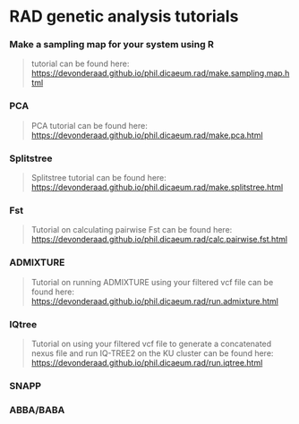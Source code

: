 # RAD genetic analysis tutorials

### Make a sampling map for your system using R
> tutorial can be found here: https://devonderaad.github.io/phil.dicaeum.rad/make.sampling.map.html

### PCA
> PCA tutorial can be found here: https://devonderaad.github.io/phil.dicaeum.rad/make.pca.html

### Splitstree
> Splitstree tutorial can be found here: https://devonderaad.github.io/phil.dicaeum.rad/make.splitstree.html

### Fst
> Tutorial on calculating pairwise Fst can be found here: https://devonderaad.github.io/phil.dicaeum.rad/calc.pairwise.fst.html

### ADMIXTURE
> Tutorial on running ADMIXTURE using your filtered vcf file can be found here: https://devonderaad.github.io/phil.dicaeum.rad/run.admixture.html

### IQtree
> Tutorial on using your filtered vcf file to generate a concatenated nexus file and run IQ-TREE2 on the KU cluster can be found here: https://devonderaad.github.io/phil.dicaeum.rad/run.iqtree.html

### SNAPP


### ABBA/BABA
